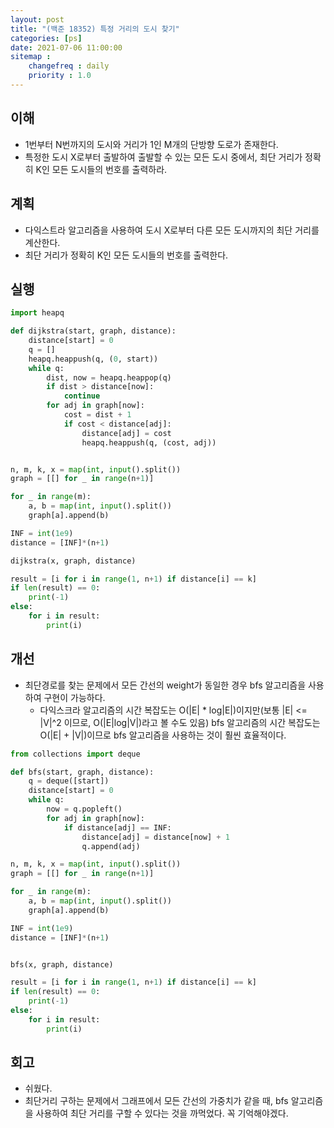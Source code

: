 ```yaml
---
layout: post
title: "(백준 18352) 특정 거리의 도시 찾기"
categories: [ps]
date: 2021-07-06 11:00:00
sitemap :
    changefreq : daily
    priority : 1.0
---
```


## 이해

- 1번부터 N번까지의 도시와 거리가 1인 M개의 단방향 도로가 존재한다. 
- 특정한 도시 X로부터 출발하여 출발할 수 있는 모든 도시 중에서, 최단 거리가 정확히 K인 모든 도시들의 번호를 출력하라.

## 계획
- 다익스트라 알고리즘을 사용하여 도시 X로부터 다른 모든 도시까지의 최단 거리를 계산한다.
- 최단 거리가 정확히 K인 모든 도시들의 번호를 출력한다.

## 실행

```python
import heapq

def dijkstra(start, graph, distance):
    distance[start] = 0
    q = []
    heapq.heappush(q, (0, start))
    while q:
        dist, now = heapq.heappop(q)
        if dist > distance[now]:
            continue
        for adj in graph[now]:
            cost = dist + 1
            if cost < distance[adj]: 
                distance[adj] = cost
                heapq.heappush(q, (cost, adj))


n, m, k, x = map(int, input().split())
graph = [[] for _ in range(n+1)]

for _ in range(m):
    a, b = map(int, input().split())
    graph[a].append(b)

INF = int(1e9)
distance = [INF]*(n+1)

dijkstra(x, graph, distance)

result = [i for i in range(1, n+1) if distance[i] == k]
if len(result) == 0:
    print(-1)
else:
    for i in result:
        print(i)
```

## 개선

- 최단경로를 찾는 문제에서 모든 간선의 weight가 동일한 경우 bfs 알고리즘을 사용하여 구현이 가능하다. 
    - 다익스크라 알고리즘의 시간 복잡도는 O(\|E\| * log\|E\|)이지만(보통 \|E\| <= \|V\|^2 이므로, O(\|E\|log\|V\|)라고 볼 수도 있음) bfs 알고리즘의 시간 복잡도는 O(\|E\| + \|V\|)이므로 bfs 알고리즘을 사용하는 것이 훨씬 효율적이다.
   
```python
from collections import deque

def bfs(start, graph, distance):
    q = deque([start])
    distance[start] = 0
    while q:
        now = q.popleft()
        for adj in graph[now]:
            if distance[adj] == INF:
                distance[adj] = distance[now] + 1
                q.append(adj)

n, m, k, x = map(int, input().split())
graph = [[] for _ in range(n+1)]

for _ in range(m):
    a, b = map(int, input().split())
    graph[a].append(b)

INF = int(1e9)
distance = [INF]*(n+1)


bfs(x, graph, distance)

result = [i for i in range(1, n+1) if distance[i] == k]
if len(result) == 0:
    print(-1)
else:
    for i in result:
        print(i)
```

## 회고
- 쉬웠다.
- 최단거리 구하는 문제에서 그래프에서 모든 간선의 가중치가 같을 때, bfs 알고리즘을 사용하여 최단 거리를 구할 수 있다는 것을 까먹었다. 꼭 기억해야겠다.
